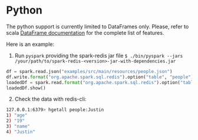 # Python

The python support is currently limited to DataFrames only. Please, refer to scala [DataFrame documentation](#dataframe.md) 
for the complete list of features.

Here is an example:

1. Run `pyspark` providing the spark-redis jar file `$ ./bin/pyspark --jars /your/path/to/spark-redis-<version>-jar-with-dependencies.jar`

```python
df = spark.read.json("examples/src/main/resources/people.json")
df.write.format("org.apache.spark.sql.redis").option("table", "people").option("key.column", "name").save()
loadedDf = spark.read.format("org.apache.spark.sql.redis").option("table", "people").load()
loadedDf.show()
```

2. Check the data with redis-cli:

```bash
127.0.0.1:6379> hgetall people:Justin
1) "age"
2) "19"
3) "name"
4) "Justin"
```

